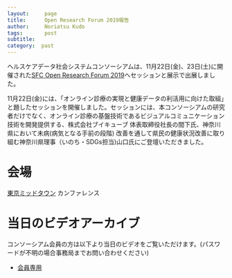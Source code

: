 ```yaml
---
layout:     page
title:      Open Research Forum 2019報告
author:     Noriatsu Kudo
tags: 		post 
subtitle:  	
category:  past
---
```

<!-- Start Writing Below in Markdown -->
ヘルスケアデータ社会システムコンソーシアムは、11月22日(金)、23日(土)に開催された[SFC Open Research Forum 2019](https://orf.sfc.keio.ac.jp/)へセッションと展示で出展しました。

11月22日(金)には、「オンライン診療の実現と健康データの利活用に向けた取組」と題したセッションを開催しました。セッションには、本コンソーシアムの研究者だけでなく、オンライン診療の基盤技術であるビジュアルコミュニケーション技術を開発提供する、株式会社ブイキューブ 体表取締役社長の間下氏、神奈川県において未病(病気となる手前の段階) 改善を通して県民の健康状況改善に取り組む神奈川県理事（いのち・SDGs担当)山口氏にご登壇いただきました。

# 会場
[東京ミッドタウン](https://www.tokyo-midtown.com/jp/access/public-transport/) カンファレンス

# 当日のビデオアーカイブ
コンソーシアム会員の方は以下より当日のビデオをご覧いただけます。(パスワードが不明の場合事務局までお問い合わせください)

- [会員専用](http://web.sfc.wide.ad.jp/~kudo/lisc02/orf2019.html)
